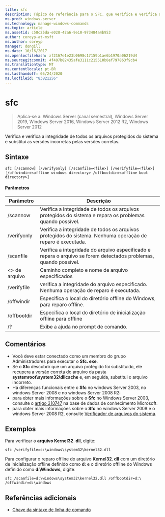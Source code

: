 ```yaml
---
title: sfc
description: Tópico de referência para o SFC, que verifica e verifica a integridade de todos os arquivos do sistema protegidos e substitui as versões incorretas pelas versões corretas.
ms.prod: windows-server
ms.technology: manage-windows-commands
ms.topic: article
ms.assetid: c58c25da-e028-42a6-9e10-973484a4b953
author: coreyp-at-msft
ms.author: coreyp
manager: dongill
ms.date: 10/16/2017
ms.openlocfilehash: af2167e1e23b0698c17159b1ae6b1970a06219d4
ms.sourcegitcommit: 4f407b82435afe3111c215510b0ef797863f9cb4
ms.translationtype: MT
ms.contentlocale: pt-BR
ms.lasthandoff: 05/24/2020
ms.locfileid: "83821256"
---
```

# <a name="sfc"></a>sfc

> Aplica-se a: Windows Server (canal semestral), Windows Server 2019, Windows Server 2016, Windows Server 2012 R2, Windows Server 2012

Verifica e verifica a integridade de todos os arquivos protegidos do sistema e substitui as versões incorretas pelas versões corretas.


## <a name="syntax"></a>Sintaxe
```
sfc [/scannow] [/verifyonly] [/scanfile=<file>] [/verifyfile=<file>] [/offwindir=<offline windows directory> /offbootdir=<offline boot directory>]
```

#### <a name="parameters"></a>Parâmetros
|Parâmetro|Descrição|
|-------|--------|
|/scannow|Verifica a integridade de todos os arquivos protegidos do sistema e repara os problemas quando possível.|
|/verifyonly|Verifica a integridade de todos os arquivos protegidos do sistema. Nenhuma operação de reparo é executada.|
|/scanfile|Verifica a integridade do arquivo especificado e repara o arquivo se forem detectados problemas, quando possível.|
|\<> de arquivo|Caminho completo e nome de arquivo especificados|
|/verifyfile|verifica a integridade do arquivo especificado. Nenhuma operação de reparo é executada.|
|/offwindir|Especifica o local do diretório offline do Windows, para reparo offline.|
|/offbootdir|Especifica o local do diretório de inicialização offline para offline|
|/?|Exibe a ajuda no prompt de comando.|

## <a name="remarks"></a>Comentários
-   Você deve estar conectado como um membro do grupo Administradores para executar o **Sfc. exe**.
-   Se o **Sfc** descobrir que um arquivo protegido foi substituído, ele recupera a versão correta do arquivo da pasta **systemroot\system32\dllcache** e, em seguida, substitui o arquivo incorreto.
-   Há diferenças funcionais entre o **Sfc** no windows Server 2003, no windows Server 2008 e no windows Server 2008 R2:
-   para obter mais informações sobre o **Sfc** no Windows Server 2003, consulte o [artigo 310747](https://go.microsoft.com/fwlink/?LinkId=227069) na base de dados de conhecimento Microsoft.
-   para obter mais informações sobre o **Sfc** no windows Server 2008 e o windows Server 2008 R2, consulte [Verificador de arquivos do sistema](https://go.microsoft.com/fwlink/?LinkId=227071).

## <a name="examples"></a>Exemplos
Para verificar o **arquivo Kernel32. dll**, digite:
```
sfc /verifyfile=c:\windows\system32\kernel32.dll
```
Para configurar o reparo offline do arquivo **Kernel32. dll** com um diretório de inicialização offline definido como **d:** e o diretório offline do Windows definido como **d:\Windows**, digite:
```
sfc /scanfile=d:\windows\system32\kernel32.dll /offbootdir=d:\ /offwindir=d:\windows
```

## <a name="additional-references"></a>Referências adicionais
- [Chave da sintaxe de linha de comando](command-line-syntax-key.md)

